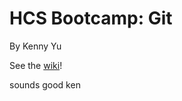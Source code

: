 HCS Bootcamp: Git
=================
By Kenny Yu

See the [wiki](https://github.com/hcs/bootcamp-git/wiki)!

sounds good ken
